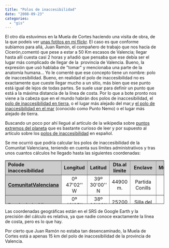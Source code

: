 ```yaml
---
title: "Polos de inaccesibilidad"
date: "2008-09-23"
categories: 
  - "gis"
---
```


El otro día estuvimos en la Muela de Cortes hacíendo una visita de obra, de la que podeís ver [unas fotitos en mi flickr](http://flickr.com/photos/vehrka/sets/72157607214598195/). El caso es que conforme subíamos para allá, Juan Ramón, el compañero de trabajo que nos hacía de Cicerón,comentó que pese a estar a 50 Km escasos de Valencia; llegar hasta allí cuesta casi 2 horas y añadió que pensaba que ese debía ser el lugar más complicado de llegar de la  provincia de Valencia. Bueno, la expresión que usó hablaba de "tomar" y mencionaba una parte de la anatomía humana... Yo le comenté que ese concepto tiene un nombre: polo de inaccesibilidad. Bueno, en realidad el polo de inaccesibilidad no es exactamente que cueste llegar mucho a un sitio, más bien que ese punto está igual de lejos de todas partes. Se suele usar para definir un punto que está a la máxima distancia de la línea de costa. Por lo que a bote pronto nos viene a la cabeza que en el mundo habrán dos polos de inaccesibilidad, el [polo de inaccesibilidad en tierra](http://es.wikipedia.org/wiki/Polo_de_inaccesibilidad_de_Eurasia), o el lugar más alejado del mar,y [el polo de inaccesibilidad en el mar](http://es.wikipedia.org/wiki/Polo_de_inaccesibilidad_del_Pac%C3%ADfico) (conocido como Punto Nemo) o el lugar más alejado de tierra.

Buscando un poco por ahí llegué al artículo de la wikipedia sobre [puntos extremos del planeta](http://es.wikipedia.org/wiki/Puntos_extremos_del_mundo) que es bastante curioso de leer y por supuesto al artículo sobre los [polos de inaccesibilidad](http://es.wikipedia.org/wiki/Polo_de_inaccesibilidad) en español.

Se me ocurrió que podría calcular los polos de inaccesibilidad de la Comunitat Valenciana, teniendo en cuenta sus límites administrativos y tras unos cuantos cálculos he llegado hasta las siguientes coordenadas:

<table style="text-align:left;height:144px;width:527px;" border="1" cellspacing="2" cellpadding="2"><tbody><tr><td style="background-color:#cccccc;font-weight:bold;width:94px;">Polode inaccesibilidad</td><td style="background-color:#cccccc;font-weight:bold;text-align:center;width:91px;">Longitud</td><td style="background-color:#cccccc;font-weight:bold;text-align:center;width:88px;">Latitud</td><td style="font-weight:bold;background-color:#cccccc;text-align:center;width:67px;">Dta.al límite</td><td style="font-weight:bold;text-align:center;background-color:#cccccc;width:65px;">Enclave</td><td style="font-weight:bold;text-align:center;background-color:#cccccc;width:69px;">Municipio</td></tr><tr><td style="background-color:#cccccc;font-weight:bold;width:94px;"><a href="http://stable.toolserver.org/geohack/geohack.php?language=es&amp;title=Polo%20de%20inaccesibilidad%20de%20la%20Comunitat%20Valenciana&amp;params=39.5_N_0.78388_W">ComunitatValenciana</a></td><td style="text-align:center;width:91px;">0º 47'02'' W</td><td style="text-align:center;width:88px;">39º 30'00'' N</td><td style="text-align:center;width:67px;">44900 m.</td><td style="text-align:center;width:70px;">Partida Conills</td><td style="text-align:center;width:69px;">Chiva</td></tr><tr><td style="background-color:#cccccc;font-weight:bold;width:94px;"><a href="http://stable.toolserver.org/geohack/geohack.php?language=es&amp;title=Polo%20de%20inaccesibilidad%20de%20la%20provincia%20de%20Alicante&amp;params=38.474722_N_0.726388_W">Provinciade Alicante</a></td><td style="text-align:center;width:91px;">0º 43'35'' W</td><td style="text-align:center;width:88px;">38º 28'29'' N</td><td style="text-align:center;width:67px;">25200 m.</td><td style="text-align:center;width:70px;">Silla del Cid</td><td style="text-align:center;width:69px;">Petrer</td></tr><tr><td style="background-color:#cccccc;font-weight:bold;width:94px;"><a href="http://stable.toolserver.org/geohack/geohack.php?language=es&amp;title=Polo%20de%20inaccesibilidad%20de%20la%20provincia%20de%20Castellon&amp;params=40.4386111_N_0.05444444_E">Provinciade Castellón</a></td><td style="text-align:center;width:91px;">0º 03'16'' E</td><td style="text-align:center;width:88px;">40º 26'19'' N</td><td style="text-align:center;width:67px;">28520 m.</td><td style="text-align:center;width:70px;">Roques d'En Valls</td><td style="text-align:center;width:69px;">Tirig</td></tr><tr><td style="background-color:#cccccc;font-weight:bold;width:94px;"><a href="http://stable.toolserver.org/geohack/geohack.php?language=es&amp;title=Polo%20de%20inaccesibilidad%20de%20la%20provincia%20de%20Valencia&amp;params=39.2425_N_0.7280_W">Provinciade Valencia</a></td><td style="text-align:center;width:91px;">0º 43'41'' W</td><td style="text-align:center;width:88px;">39º 14'33'' N</td><td style="text-align:center;width:67px;">38250 m.</td><td style="text-align:center;width:70px;">Barranco Falón</td><td style="text-align:center;width:69px;">Dos Aguas</td></tr></tbody></table>

Las coordenadas geográficas están en el SRS de Google Earth y la precisión del cálculo es relativa, ya que nadie conoce exactamente la línea de costa, pero es lo que hay.

Por cierto que Juan Ramón no estaba tan desencaminado, la Muela de Cortes está a apenas 15 km del polo de inaccesibilidad de la provincia de Valencia.
